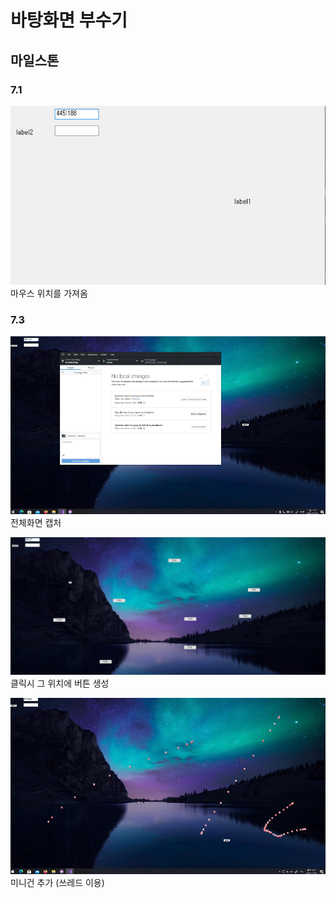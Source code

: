 # 바탕화면 부수기

## 마일스톤

### 7.1 
![GetMousePosition](Image1.PNG)  
마우스 위치를 가져옴

### 7.3
![fullscreen capture](fullscreen.PNG)  
전체화면 캡처

![add btn](addbtn.PNG)  
클릭시 그 위치에 버튼 생성

![miniGun](minigun.PNG)    
미니건 추가  (쓰레드 이용)